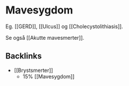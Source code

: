 # Mavesygdom
Eg. [[GERD]], [[Ulcus]] og [[Cholecystolithiasis]].

Se også [[Akutte mavesmerter]].

## Backlinks
* [[Brystsmerter]]
	* 15% [[Mavesygdom]]

<!-- #anki/deck/Medicine #anki/tag/med/Abdominal surgery# -->

<!-- {BearID:3C71128C-A266-463B-8D59-DA0E9E071761-3083-00000F858486A7F8} -->
